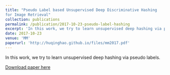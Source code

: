 ```yaml
---
title: "Pseudo Label based Unsupervised Deep Discriminative Hashing
for Image Retrieval"
collection: publications
permalink: /publication/2017-10-23-pseudo-label-hashing
excerpt: 'In this work, we try to learn unsupervised deep hashing via pseudo lables'
date: 2017-10-23
venue: 'MM'
paperurl: 'http://huqinghao.github.io/files/mm2017.pdf'
---
```

In this work, we try to learn unsupervised deep hashing via pseudo labels.

[Download paper here](http://huqinghao.github.io/files/mm2017.pdf)
